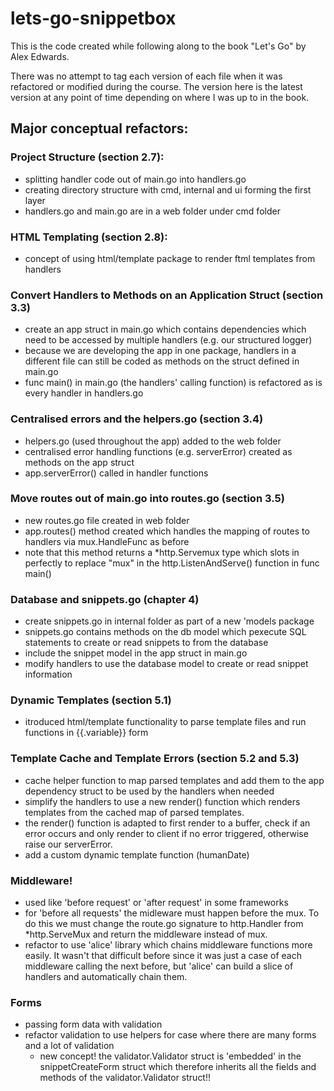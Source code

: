 # lets-go-snippetbox

This is the code created while following along to the book "Let's Go" by Alex Edwards.

There was no attempt to tag each version of each file when it was refactored or modified during the course.  The version here is the latest version at any point of time depending on where I was up to in the book.

## Major conceptual refactors:

### Project Structure (section 2.7):  
 - splitting handler code out of main.go into handlers.go
 - creating directory structure with cmd, internal and ui forming the first layer
 - handlers.go and main.go are in a web folder under cmd folder

### HTML Templating (section 2.8):
 - concept of using html/template package to render ftml templates from handlers

### Convert Handlers to Methods on an Application Struct (section 3.3)
 - create an app struct in main.go which contains dependencies which need to be accessed by multiple handlers (e.g. our structured logger)
 - because we are developing the app in one package, handlers in a different file can still be coded as methods on the struct defined in main.go
 - func main() in main.go (the handlers' calling function) is refactored as is every handler in handlers.go

### Centralised errors and the helpers.go (section 3.4)
 - helpers.go (used throughout the app) added to the web folder
 - centralised error handling functions (e.g. serverError) created as methods on the app struct
 - app.serverError() called in handler functions

### Move routes out of main.go into routes.go (section 3.5)
 - new routes.go file created in web folder
 - app.routes() method created which handles the mapping of routes to handlers via mux.HandleFunc as before
 - note that this method returns a *http.Servemux type which slots in perfectly to replace "mux" in the http.ListenAndServe() function in func main()

### Database and snippets.go (chapter 4)
 - create snippets.go in internal folder as part of a new 'models package
 - snippets.go contains methods on the db model which pexecute SQL statements to create or read snippets to from the database
 - include the snippet model in the app struct in main.go
 - modify handlers to use the database model to create or read snippet information

### Dynamic Templates (section 5.1)
 - itroduced html/template functionality to parse template files and run functions in {{.variable}} form

### Template Cache and Template Errors (section 5.2 and 5.3)
 - cache helper function to map parsed templates and add them to the app dependency struct to be used by the handlers when needed
 - simplify the handlers to use a new render() function which renders templates from the cached map of parsed templates.
 - the render() function is adapted to first render to a buffer, check if an error occurs and only render to client if no error triggered, otherwise raise our serverError.
 - add a custom dynamic template function (humanDate)

### Middleware!
 - used like 'before request' or 'after request' in some frameworks
 - for 'before all requests' the midleware must happen before the mux. To do this we must change the route.go signature to http.Handler from *http.ServeMux and return the middleware instead of mux.
 - refactor to use 'alice' library which chains middleware functions more easily.  It wasn't that difficult before since it was just a case of each middleware calling the next before, but 'alice' can build a slice of handlers and automatically chain them.

 ### Forms
 - passing form data with validation
 - refactor validation to use helpers for case where there are many forms and a lot of validation
   - new concept!  the validator.Validator struct is 'embedded' in the snippetCreateForm struct which therefore inherits all the fields and methods of the validator.Validator struct!!
 